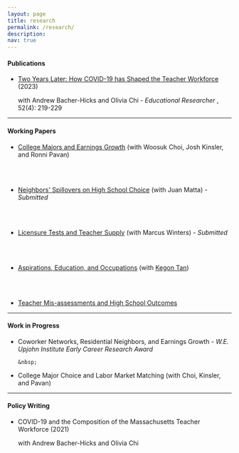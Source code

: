 ```yaml
---
layout: page
title: research
permalink: /research/
description: 
nav: true
---
```



#### Publications
<ul>

<li> <a href="https://doi.org/10.3102/0013189X231153659" target="_blank">Two Years Later: How COVID-19 has Shaped the Teacher Workforce</a> (2023) 

<br>

with Andrew Bacher-Hicks and Olivia Chi - <em> Educational Researcher </em>, 52(4): 219-229 </li>

</ul>


<hr>

#### Working Papers
<ul>


<li> <a href="{{ site.baseurl }}/assets/pdf/CKOP_11_15_23.pdf" target="_blank">College Majors and Earnings Growth</a>
 (with Woosuk Choi, Josh Kinsler, and Ronni Pavan) </li>


<br>	&nbsp;


<li> <a href="{{ site.baseurl }}/assets/pdf/neighbors_SAE.pdf" target="_blank">Neighbors' Spillovers on High School Choice</a> (with Juan Matta) - <em> Submitted </em> </li>


<br>	&nbsp;


<li> <a href="{{ site.baseurl }}/assets/pdf/Praxis_Manuscript_Revision.pdf" target="_blank">Licensure Tests and Teacher Supply</a> (with Marcus Winters) - <em> Submitted </em> </li> 


<br>	&nbsp;


<li> <a href="{{ site.baseurl }}/assets/pdf/igo_main.pdf" target="_blank">Aspirations, Education, and Occupations</a> (with <a href="https://sites.google.com/site/kegontantk/" target="_blank">Kegon Tan</a>) </li> 


<br>	&nbsp;


<li> <a href="{{ site.baseurl }}/assets/pdf/Manuscript.pdf" target="_blank">Teacher Mis-assessments and High School Outcomes</a> </li> 


</ul>


<hr>

#### Work in Progress
<ul>

<li> Coworker Networks, Residential Neighbors, and Earnings Growth - <em> W.E. Upjohn Institute Early Career Research Award </em> </li> 

	&nbsp;

<li> College Major Choice and Labor Market Matching (with Choi, Kinsler, and Pavan) </li> 

</ul>

<hr>

#### Policy Writing
<ul>

<li> COVID-19 and the Composition of the Massachusetts Teacher Workforce (2021) 

<br>

with Andrew Bacher-Hicks and Olivia Chi
</ul>

